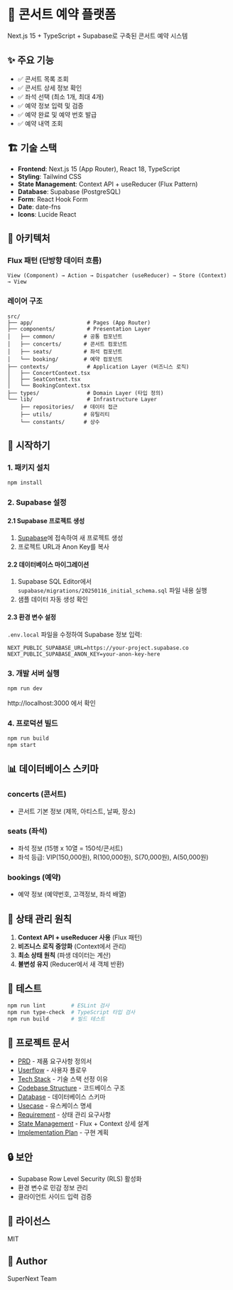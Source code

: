 # 🎵 콘서트 예약 플랫폼

Next.js 15 + TypeScript + Supabase로 구축된 콘서트 예약 시스템

## ✨ 주요 기능

- ✅ 콘서트 목록 조회
- ✅ 콘서트 상세 정보 확인
- ✅ 좌석 선택 (최소 1개, 최대 4개)
- ✅ 예약 정보 입력 및 검증
- ✅ 예약 완료 및 예약 번호 발급
- ✅ 예약 내역 조회

## 🏗️ 기술 스택

- **Frontend**: Next.js 15 (App Router), React 18, TypeScript
- **Styling**: Tailwind CSS
- **State Management**: Context API + useReducer (Flux Pattern)
- **Database**: Supabase (PostgreSQL)
- **Form**: React Hook Form
- **Date**: date-fns
- **Icons**: Lucide React

## 📐 아키텍처

### Flux 패턴 (단방향 데이터 흐름)
```
View (Component) → Action → Dispatcher (useReducer) → Store (Context) → View
```

### 레이어 구조
```
src/
├── app/                 # Pages (App Router)
├── components/          # Presentation Layer
│   ├── common/         # 공통 컴포넌트
│   ├── concerts/       # 콘서트 컴포넌트
│   ├── seats/          # 좌석 컴포넌트
│   └── booking/        # 예약 컴포넌트
├── contexts/            # Application Layer (비즈니스 로직)
│   ├── ConcertContext.tsx
│   ├── SeatContext.tsx
│   └── BookingContext.tsx
├── types/               # Domain Layer (타입 정의)
└── lib/                 # Infrastructure Layer
    ├── repositories/   # 데이터 접근
    ├── utils/          # 유틸리티
    └── constants/      # 상수
```

## 🚀 시작하기

### 1. 패키지 설치
```bash
npm install
```

### 2. Supabase 설정

#### 2.1 Supabase 프로젝트 생성
1. [Supabase](https://supabase.com)에 접속하여 새 프로젝트 생성
2. 프로젝트 URL과 Anon Key를 복사

#### 2.2 데이터베이스 마이그레이션
1. Supabase SQL Editor에서 `supabase/migrations/20250116_initial_schema.sql` 파일 내용 실행
2. 샘플 데이터 자동 생성 확인

#### 2.3 환경 변수 설정
`.env.local` 파일을 수정하여 Supabase 정보 입력:
```env
NEXT_PUBLIC_SUPABASE_URL=https://your-project.supabase.co
NEXT_PUBLIC_SUPABASE_ANON_KEY=your-anon-key-here
```

### 3. 개발 서버 실행
```bash
npm run dev
```

http://localhost:3000 에서 확인

### 4. 프로덕션 빌드
```bash
npm run build
npm start
```

## 📊 데이터베이스 스키마

### concerts (콘서트)
- 콘서트 기본 정보 (제목, 아티스트, 날짜, 장소)

### seats (좌석)
- 좌석 정보 (15행 x 10열 = 150석/콘서트)
- 좌석 등급: VIP(150,000원), R(100,000원), S(70,000원), A(50,000원)

### bookings (예약)
- 예약 정보 (예약번호, 고객정보, 좌석 배열)

## 🎯 상태 관리 원칙

1. **Context API + useReducer 사용** (Flux 패턴)
2. **비즈니스 로직 중앙화** (Context에서 관리)
3. **최소 상태 원칙** (파생 데이터는 계산)
4. **불변성 유지** (Reducer에서 새 객체 반환)

## 🧪 테스트

```bash
npm run lint        # ESLint 검사
npm run type-check  # TypeScript 타입 검사
npm run build       # 빌드 테스트
```

## 📝 프로젝트 문서

- [PRD](docs/prd.md) - 제품 요구사항 정의서
- [Userflow](docs/userflow.md) - 사용자 플로우
- [Tech Stack](docs/tech-stack.md) - 기술 스택 선정 이유
- [Codebase Structure](docs/codebase-structure.md) - 코드베이스 구조
- [Database](docs/database.md) - 데이터베이스 스키마
- [Usecase](docs/usecases/001-concert-booking.md) - 유스케이스 명세
- [Requirement](docs/requirement.md) - 상태 관리 요구사항
- [State Management](docs/state-management.md) - Flux + Context 상세 설계
- [Implementation Plan](docs/implementation-plan.md) - 구현 계획

## 🔒 보안

- Supabase Row Level Security (RLS) 활성화
- 환경 변수로 민감 정보 관리
- 클라이언트 사이드 입력 검증

## 📄 라이선스

MIT

## 👤 Author

SuperNext Team
